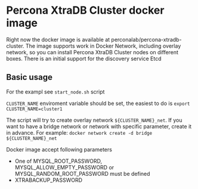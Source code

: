 Percona XtraDB Cluster docker image
===================================

Right now the docker image is available at perconalab/percona-xtradb-cluster.
The image supports work in Docker Network, including overlay network,
so you can install Percona XtraDB Cluster nodes on different boxes.
There is an initial support for the discovery service Etcd

Basic usage
-----------

For the exampl see `start_node.sh` script

`CLUSTER_NAME` enviroment variable should be set, the easiest to do is
`export CLUSTER_NAME=cluster1`

The script will try to create overlay network `${CLUSTER_NAME}_net`.
If you want to have a bridge network or network with specific parameter,
create it in advance.
For example:
`docker network create -d bridge ${CLUSTER_NAME}_net`

Docker image accept following parameters
* One of MYSQL_ROOT_PASSWORD, MYSQL_ALLOW_EMPTY_PASSWORD or MYSQL_RANDOM_ROOT_PASSWORD must be defined
* XTRABACKUP_PASSWORD
